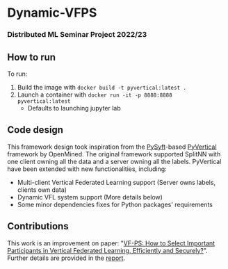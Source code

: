 # Dynamic-VFPS
### Distributed ML Seminar Project 2022/23

## How to run
To run:

1. Build the image with `docker build -t pyvertical:latest .`
1. Launch a container with `docker run -it -p 8888:8888 pyvertical:latest`
    - Defaults to launching jupyter lab

## Code design

This framework design took inspiration from the [PySyft](https://blog.openmined.org/tag/pysyft/)-based [PyVertical](https://github.com/OpenMined/PyVertical) framework by OpenMined. The original framework supported SplitNN with one client owning all the data and a server owning all the labels. PyVertical have been extended with new functionalities, including:
- Multi-client Vertical Federated Learning support (Server owns labels, clients own data)
- Dynamic VFL system support (More details below)
- Some minor dependencies fixes for Python packages' requirements

## Contributions

This work is an improvement on paper: "[VF-PS: How to Select Important Participants in Vertical Federated Learning, Efficiently and Securely?](https://openreview.net/forum?id=vNrSXIFJ9wz)".
Further details are provided in the [report](Report.pdf).
